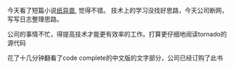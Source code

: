 今天看了短篇小说[纸异兽](http://yue.fm/gu54j), 觉得不错。
技术上的学习没找好思路，今天公司断网，写写日志整理思路。

公司的事情不忙，得提高技术才能更有效率的工作。打算更仔细地阅读tornado的源代码

花了十几分钟翻看了code complete的中文版的文字部分，公司已经订购了此书






